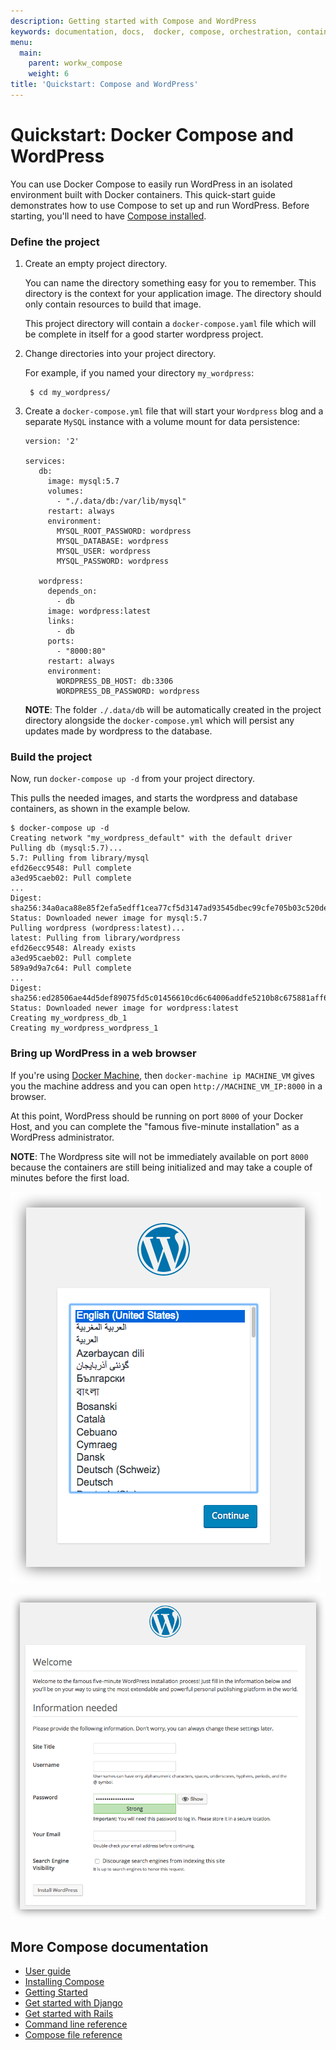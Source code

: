 ```yaml
---
description: Getting started with Compose and WordPress
keywords: documentation, docs,  docker, compose, orchestration, containers
menu:
  main:
    parent: workw_compose
    weight: 6
title: 'Quickstart: Compose and WordPress'
---
```


# Quickstart: Docker Compose and WordPress

You can use Docker Compose to easily run WordPress in an isolated environment built
with Docker containers. This quick-start guide demonstrates how to use Compose to set up and run WordPress. Before starting, you'll need to have
[Compose installed](install.md).

### Define the project

1. Create an empty project directory.

    You can name the directory something easy for you to remember. This directory is the context for your application image. The directory should only contain resources to build that image.

    This project directory will contain a `docker-compose.yaml` file which will be complete in itself for a good starter wordpress project.

2. Change directories into your project directory.

    For example, if you named your directory `my_wordpress`:

        $ cd my_wordpress/

3.  Create a `docker-compose.yml` file that will start your
    `Wordpress` blog and a separate `MySQL` instance with a volume
    mount for data persistence:

    ```none
    version: '2'

    services:
       db:
         image: mysql:5.7
         volumes:
           - "./.data/db:/var/lib/mysql"
         restart: always
         environment:
           MYSQL_ROOT_PASSWORD: wordpress
           MYSQL_DATABASE: wordpress
           MYSQL_USER: wordpress
           MYSQL_PASSWORD: wordpress

       wordpress:
         depends_on:
           - db
         image: wordpress:latest
         links:
           - db
         ports:
           - "8000:80"
         restart: always
         environment:
           WORDPRESS_DB_HOST: db:3306
           WORDPRESS_DB_PASSWORD: wordpress
    ```

    **NOTE**: The folder `./.data/db` will be automatically created in the project directory
    alongside the `docker-compose.yml` which will persist any updates made by wordpress to the
    database.

### Build the project

Now, run `docker-compose up -d` from your project directory.

This pulls the needed images, and starts the wordpress and database containers, as shown in the example below.

    $ docker-compose up -d
    Creating network "my_wordpress_default" with the default driver
    Pulling db (mysql:5.7)...
    5.7: Pulling from library/mysql
    efd26ecc9548: Pull complete
    a3ed95caeb02: Pull complete
    ...
    Digest: sha256:34a0aca88e85f2efa5edff1cea77cf5d3147ad93545dbec99cfe705b03c520de
    Status: Downloaded newer image for mysql:5.7
    Pulling wordpress (wordpress:latest)...
    latest: Pulling from library/wordpress
    efd26ecc9548: Already exists
    a3ed95caeb02: Pull complete
    589a9d9a7c64: Pull complete
    ...
    Digest: sha256:ed28506ae44d5def89075fd5c01456610cd6c64006addfe5210b8c675881aff6
    Status: Downloaded newer image for wordpress:latest
    Creating my_wordpress_db_1
    Creating my_wordpress_wordpress_1

### Bring up WordPress in a web browser

If you're using [Docker Machine](/machine/), then `docker-machine ip MACHINE_VM` gives you the machine address and you can open `http://MACHINE_VM_IP:8000` in a browser.

At this point, WordPress should be running on port `8000` of your Docker Host, and you can complete the "famous five-minute installation" as a WordPress administrator.

**NOTE**: The Wordpress site will not be immediately available on port `8000` because the containers are still being initialized and may take a couple of minutes before the first load.

![Choose language for WordPress install](images/wordpress-lang.png)

![WordPress Welcome](images/wordpress-welcome.png)


## More Compose documentation

- [User guide](index.md)
- [Installing Compose](install.md)
- [Getting Started](gettingstarted.md)
- [Get started with Django](django.md)
- [Get started with Rails](rails.md)
- [Command line reference](./reference/index.md)
- [Compose file reference](compose-file.md)